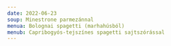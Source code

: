 ```yaml
---
date: 2022-06-23
soup: Minestrone parmezánnal
menua: Bolognai spagetti (marhahúsból)
menub: Capribogyós-tejszínes spagetti sajtszórással
---
```

